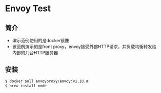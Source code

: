 Envoy Test
==========

## 简介
* 演示范例使用的是docker镜像
* 该范例演示的是front proxy，envoy接受外部HTTP请求，并负载均衡转发给内部的几台HTTP服务器

## 安装
```bash
$ docker pull envoyproxy/envoy:v1.10.0
$ brew install node
```

